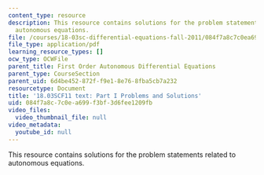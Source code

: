 ```yaml
---
content_type: resource
description: This resource contains solutions for the problem statements related to
  autonomous equations.
file: /courses/18-03sc-differential-equations-fall-2011/084f7a8c7c0ea699f3bf3d6fee1209fb_MIT18_03SCF11_ps3_s10s.pdf
file_type: application/pdf
learning_resource_types: []
ocw_type: OCWFile
parent_title: First Order Autonomous Differential Equations
parent_type: CourseSection
parent_uid: 6d4be452-872f-f9e1-8e76-8fba5cb7a232
resourcetype: Document
title: '18.03SCF11 text: Part I Problems and Solutions'
uid: 084f7a8c-7c0e-a699-f3bf-3d6fee1209fb
video_files:
  video_thumbnail_file: null
video_metadata:
  youtube_id: null
---
```

This resource contains solutions for the problem statements related to autonomous equations.